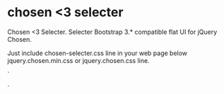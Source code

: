 chosen <3 selecter
===============

Chosen &lt;3 Selecter. Selecter Bootstrap 3.* compatible flat UI for jQuery Chosen.

Just include chosen-selecter.css line in your web page below jquery.chosen.min.css  or jquery.chosen.css line.

`<link rel="stylesheet" href="assets/css/chosen.css">
<link rel="stylesheet" href="assets/css/chosen-selecter.css">`
